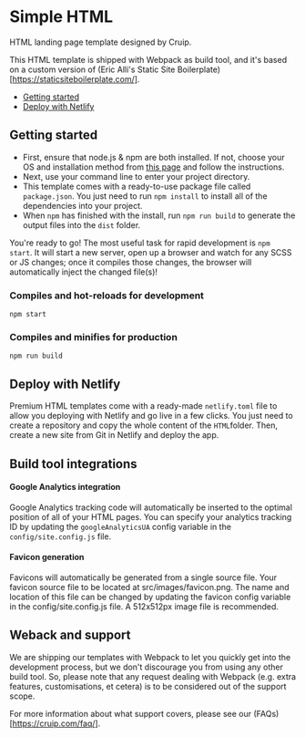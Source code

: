# Simple HTML

HTML landing page template designed by Cruip.

This HTML template is shipped with Webpack as build tool, and it's based on a custom version of (Eric Alli's Static Site Boilerplate)[https://staticsiteboilerplate.com/].

* [Getting started](#getting-started)
* [Deploy with Netlify](#deploy-with-netlify)

## Getting started

* First, ensure that node.js & npm are both installed. If not, choose your OS and installation method from [this page](https://nodejs.org/en/download/package-manager/) and follow the instructions.
* Next, use your command line to enter your project directory.
* This template comes with a ready-to-use package file called `package.json`. You just need to run `npm install` to install all of the dependencies into your project.
* When `npm` has finished with the install, run `npm run build` to generate the output files into the `dist` folder.

You're ready to go! The most useful task for rapid development is `npm start`. It will start a new server, open up a browser and watch for any SCSS or JS changes; once it compiles those changes, the browser will automatically inject the changed file(s)!

### Compiles and hot-reloads for development
```
npm start
```

### Compiles and minifies for production
```
npm run build
```

## Deploy with Netlify
Premium HTML templates come with a ready-made `netlify.toml` file to allow you deploying with Netlify and go live in a few clicks. You just need to create a repository and copy the whole content of the `HTML`folder. Then, create a new site from Git in Netlify and deploy the app.

## Build tool integrations

#### Google Analytics integration
Google Analytics tracking code will automatically be inserted to the optimal position of all of your HTML pages. You can specify your analytics tracking ID by updating the `googleAnalyticsUA` config variable in the `config/site.config.js` file.

#### Favicon generation
Favicons will automatically be generated from a single source file. Your favicon source file to be located at src/images/favicon.png. The name and location of this file can be changed by updating the favicon config variable in the config/site.config.js file. A 512x512px image file is recommended.

## Weback and support
We are shipping our templates with Webpack to let you quickly get into the development process, but we don't discourage you from using any other build tool. So, please note that any request dealing with Webpack (e.g. extra features, customisations, et cetera) is to be considered out of the support scope.

For more information about what support covers, please see our (FAQs)[https://cruip.com/faq/].